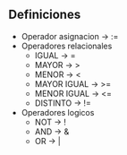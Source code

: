 ## Definiciones

- Operador asignacion -> :=
- Operadores relacionales
  - IGUAL -> =
  - MAYOR -> >
  - MENOR -> <
  - MAYOR IGUAL -> >=
  - MENOR IGUAL -> <=
  - DISTINTO -> !=
- Operadores logicos
  - NOT -> !
  - AND -> &
  - OR -> |
